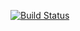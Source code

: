 
[![Build Status](https://travis-ci.org/brian-wangst/cse110lab.svg?branch=master)](https://travis-ci.org/brian-wangst/cse110lab)
